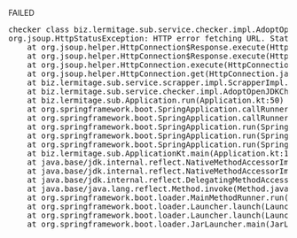 FAILED

<pre>checker class biz.lermitage.sub.service.checker.impl.AdoptOpenJDK11LinuxChecker failed, ignoring
org.jsoup.HttpStatusException: HTTP error fetching URL. Status=520, URL=https://api.adoptopenjdk.net/v3/assets/latest/11/hotspot?release=latest&jvm_impl=hotspot&vendor=adoptopenjdk&
	at org.jsoup.helper.HttpConnection$Response.execute(HttpConnection.java:762)
	at org.jsoup.helper.HttpConnection$Response.execute(HttpConnection.java:707)
	at org.jsoup.helper.HttpConnection.execute(HttpConnection.java:297)
	at org.jsoup.helper.HttpConnection.get(HttpConnection.java:286)
	at biz.lermitage.sub.service.scrapper.impl.ScrapperImpl.fetchText(ScrapperImpl.kt:50)
	at biz.lermitage.sub.service.checker.impl.AdoptOpenJDKChecker.check(AdoptOpenJDKChecker.kt:28)
	at biz.lermitage.sub.Application.run(Application.kt:50)
	at org.springframework.boot.SpringApplication.callRunner(SpringApplication.java:804)
	at org.springframework.boot.SpringApplication.callRunners(SpringApplication.java:788)
	at org.springframework.boot.SpringApplication.run(SpringApplication.java:333)
	at org.springframework.boot.SpringApplication.run(SpringApplication.java:1309)
	at org.springframework.boot.SpringApplication.run(SpringApplication.java:1298)
	at biz.lermitage.sub.ApplicationKt.main(Application.kt:113)
	at java.base/jdk.internal.reflect.NativeMethodAccessorImpl.invoke0(Native Method)
	at java.base/jdk.internal.reflect.NativeMethodAccessorImpl.invoke(NativeMethodAccessorImpl.java:62)
	at java.base/jdk.internal.reflect.DelegatingMethodAccessorImpl.invoke(DelegatingMethodAccessorImpl.java:43)
	at java.base/java.lang.reflect.Method.invoke(Method.java:566)
	at org.springframework.boot.loader.MainMethodRunner.run(MainMethodRunner.java:49)
	at org.springframework.boot.loader.Launcher.launch(Launcher.java:107)
	at org.springframework.boot.loader.Launcher.launch(Launcher.java:58)
	at org.springframework.boot.loader.JarLauncher.main(JarLauncher.java:88)

</pre>